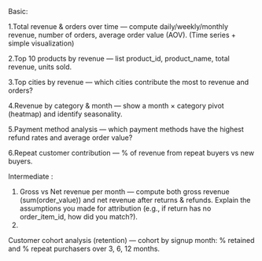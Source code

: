 
Basic:

1.Total revenue & orders over time — compute daily/weekly/monthly revenue, number of orders, average order value (AOV). (Time series + simple visualization)

2.Top 10 products by revenue — list product_id, product_name, total revenue, units sold.

3.Top cities by revenue — which cities contribute the most to revenue and orders?

4.Revenue by category & month — show a month × category pivot (heatmap) and identify seasonality.

5.Payment method analysis — which payment methods have the highest refund rates and average order value?

6.Repeat customer contribution — % of revenue from repeat buyers vs new buyers.

Intermediate :
 1.	Gross vs Net revenue per month — compute both gross revenue (sum(order_value)) and net revenue after returns & refunds. Explain the assumptions you made for attribution (e.g., if return has no order_item_id, how did you match?).
 2.		

Customer cohort analysis (retention) — cohort by signup month: % retained and % repeat purchasers over 3, 6, 12 months.





